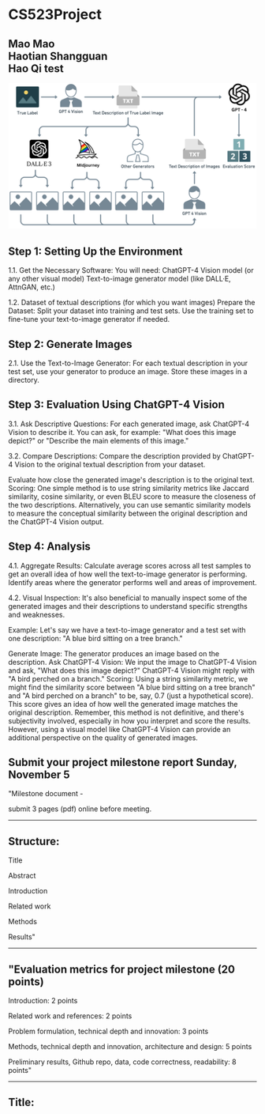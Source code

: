 # CS523Project

Mao Mao  
Haotian Shangguan  
Hao Qi
test
---

![anything](/idea.jpg)



## Step 1: Setting Up the Environment
1.1. Get the Necessary Software: You will need:
ChatGPT-4 Vision model (or any other visual model)
Text-to-image generator model (like DALL·E, AttnGAN, etc.)

1.2. Dataset of textual descriptions (for which you want images)
Prepare the Dataset:
Split your dataset into training and test sets.
Use the training set to fine-tune your text-to-image generator if needed.


## Step 2: Generate Images
2.1. Use the Text-to-Image Generator:
For each textual description in your test set, use your generator to produce an image.
Store these images in a directory.


## Step 3: Evaluation Using ChatGPT-4 Vision
3.1. Ask Descriptive Questions:
For each generated image, ask ChatGPT-4 Vision to describe it.
You can ask, for example: "What does this image depict?" or "Describe the main elements of this image."

3.2. Compare Descriptions:
Compare the description provided by ChatGPT-4 Vision to the original textual description from your dataset.

Evaluate how close the generated image's description is to the original text.
Scoring:
One simple method is to use string similarity metrics like Jaccard similarity, cosine similarity, or even BLEU score to measure the closeness of the two descriptions.
Alternatively, you can use semantic similarity models to measure the conceptual similarity between the original description and the ChatGPT-4 Vision output.


## Step 4: Analysis
4.1. Aggregate Results:
Calculate average scores across all test samples to get an overall idea of how well the text-to-image generator is performing.
Identify areas where the generator performs well and areas of improvement.

4.2. Visual Inspection:
It's also beneficial to manually inspect some of the generated images and their descriptions to understand specific strengths and weaknesses.


Example:
Let's say we have a text-to-image generator and a test set with one description: "A blue bird sitting on a tree branch."

Generate Image:
The generator produces an image based on the description.
Ask ChatGPT-4 Vision:
We input the image to ChatGPT-4 Vision and ask, "What does this image depict?"
ChatGPT-4 Vision might reply with "A bird perched on a branch."
Scoring:
Using a string similarity metric, we might find the similarity score between "A blue bird sitting on a tree branch" and "A bird perched on a branch" to be, say, 0.7 (just a hypothetical score).
This score gives an idea of how well the generated image matches the original description.
Remember, this method is not definitive, and there's subjectivity involved, especially in how you interpret and score the results. However, using a visual model like ChatGPT-4 Vision can provide an additional perspective on the quality of generated images.

## Submit your project milestone report	Sunday, November 5	
"Milestone document - 

submit 3 pages (pdf) online before meeting. 

---
## Structure:

Title

Abstract

Introduction

Related work

Methods

Results"

---

## "Evaluation metrics for project milestone (20 points)

Introduction: 2 points

Related work and references: 2 points

Problem formulation, technical depth and innovation: 3 points

Methods, technical depth and innovation, architecture and design: 5 points

Preliminary results, Github repo, data, code correctness, readability: 8 points"

---

## Title: